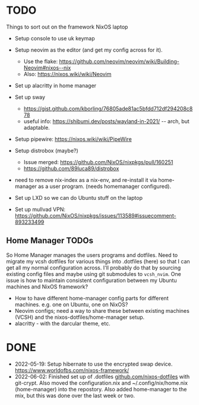 # TODO

Things to sort out on the framework NixOS laptop

* Setup console to use uk keymap
* Setup neovim as the editor (and get my config across for it).
  - Use the flake: https://github.com/neovim/neovim/wiki/Building-Neovim#nixos--nix
  - Also: https://nixos.wiki/wiki/Neovim
* Set up alacritty in home manager
* Set up sway
  - https://gist.github.com/kborling/76805ade81ac5bfdd712df294208c878
  - useful info: https://shibumi.dev/posts/wayland-in-2021/  -- arch, but adaptable.
* Setup pipewire: https://nixos.wiki/wiki/PipeWire
* Setup distrobox (maybe?)
  - Issue merged: https://github.com/NixOS/nixpkgs/pull/160251
  - https://github.com/89luca89/distrobox

* need to remove nix-index as a nix-env, and re-install it via home-manager as a user program. (needs homemanager configured).

* Set up LXD so we can do Ubuntu stuff on the laptop
* Set up mullvad VPN: https://github.com/NixOS/nixpkgs/issues/113589#issuecomment-893233499

## Home Manager TODOs

So Home Manager manages the users programs and dotfiles.  Need to migrate my vcsh dotfiles for various things into .dotfiles (here) so that I can get all my normal configuration across.  I'll probably do that by sourcing existing config files and maybe using git submodules to `vcsh_nvim`.  One issue is how to maintain consistent configuration between my Ubuntu machines and NixOS framework?

* How to have different home-manager config parts for different machines.  e.g. one on Ubuntu, one on NixOS?
* Neovim configs; need a way to share these between existing machines (VCSH) and the nixos-dotfiles/home-manager setup.
* alacritty - with the darcular theme, etc.



# DONE

* 2022-05-19: Setup hibernate to use the encrypted swap device. https://www.worldofbs.com/nixos-framework/
* 2022-06-02: Finished set up of .dotfiles [github.com/nixos-dotfiles](https://github.com/ajkavanagh/nixos-dotfiles) with git-crypt. Also moved the configuration.nix and ~/.config/nix/home.nix (home-manager) into the repostory.  Also added home-manager to the mix, but this was done over the last week or two.
